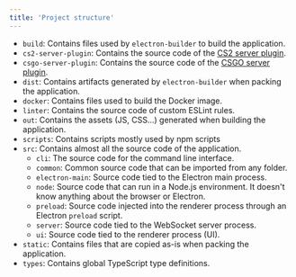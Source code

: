 ```yaml
---
title: 'Project structure'
---
```


- `build`: Contains files used by `electron-builder` to build the application.
- `cs2-server-plugin`: Contains the source code of the [CS2 server plugin](/docs/development/cs-server-plugin).
- `csgo-server-plugin`: Contains the source code of the [CSGO server plugin](/docs/development/cs-server-plugin).
- `dist`: Contains artifacts generated by `electron-builder` when packing the application.
- `docker`: Contains files used to build the Docker image.
- `linter`: Contains the source code of custom ESLint rules.
- `out`: Contains the assets (JS, CSS…) generated when building the application.
- `scripts`: Contains scripts mostly used by npm scripts
- `src`: Contains almost all the source code of the application.
  - `cli`: The source code for the command line interface.
  - `common`: Common source code that can be imported from any folder.
  - `electron-main`: Source code tied to the Electron main process.
  - `node`: Source code that can run in a Node.js environment. It doesn't know anything about the browser or Electron.
  - `preload`: Source code injected into the renderer process through an Electron `preload` script.
  - `server`: Source code tied to the WebSocket server process.
  - `ui`: Source code tied to the renderer process (UI).
- `static`: Contains files that are copied as-is when packing the application.
- `types`: Contains global TypeScript type definitions.
